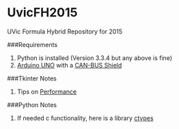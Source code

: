 UvicFH2015
========
UVic Formula Hybrid Repository for 2015

###Requirements
1. Python is installed (Version 3.3.4 but any above is fine)
2. [Arduino UNO](http://www.seeedstudio.com/wiki/Arduino_UNO) with a [CAN-BUS Shield](http://www.seeedstudio.com/wiki/CAN-BUS_Shield)

###Tkinter Notes
1. Tips on [Performance](http://effbot.org/zone/tkinter-performance.htm)

###Python Notes
1. If needed c functionality, here is a library [ctypes](https://docs.python.org/2/library/ctypes.html)
